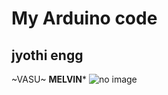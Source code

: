# My Arduino code 
## jyothi engg
~VASU~
**MELVIN***
![no image](https://github.com/Melvin1772/kajanav/commit/7bd300f3a7e0c445d8e74abe1e71cc9554043497#diff-326d736f0a2be9108504894d53491e1fd93900468308b803cd31c1950117b21b)

